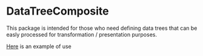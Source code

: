 # DataTreeComposite

This package is intended for those who need defining data trees that can be easly processed for transformation / presentation
purposes.

<a href="https://github.com/laxertu/DataTreeComposite/wiki">Here</a> is an example of use





